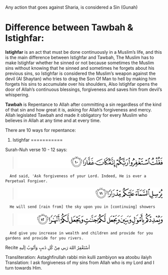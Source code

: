 Any action that goes against Sharia, is considered a Sin (Gunah)

Difference between Tawbah & Istighfar:
======================================
**Istighfar** is an act that must be done continuously in a Muslim’s life, and this is the main difference between Istighfar and Tawbah, The Muslim has to make Istighfar whether he sinned or not because sometimes the Muslim sins without knowing that he sinned and sometimes he forgets about his previous sins, so Istighfar is considered the Muslim’s weapon against the devil (Al Shaytan) who tries to drag the Son Of Man to hell by making him forgets his sins to accumulate over his shoulders, Also Istighfar opens the door of Allah’s continuous blessings, forgiveness and saves him from devil’s whispering.

**Tawbah** is Repentance to Allah after committing a sin regardless of the kind of that sin and how great it is, asking for Allah’s forgiveness and mercy.
Allah legislated Tawbah and made it obligatory for every Muslim who believes in Allah at any time and at every time.

There are 10 ways for repentance:

1) Istighfar
===========

Surah-Nuh verse 10 - 12 says:

> ![71:10](https://github.com/shamhub/islam/blob/main/repentance/image.png?raw=true)

      And said, 'Ask forgiveness of your Lord. Indeed, He is ever a Perpetual Forgiver.


> ![71:11](https://github.com/shamhub/islam/blob/main/repentance/image-1.png?raw=true)

      He will send [rain from] the sky upon you in [continuing] showers


> ![71:12](https://github.com/shamhub/islam/blob/main/repentance/image-2.png?raw=true)

      And give you increase in wealth and children and provide for you gardens and provide for you rivers.


Recite أسْتَغْفِرُ اللهَ رَبي مِنْ كُلِ ذَنبٍ وَأتُوبُ إلَيهِ

Transliteration: Astaghfirullah rabbi min kulli zambiyon wa atoobu ilaiyh
Translation: I ask forgiveness of my sins from Allah who is my Lord and I turn towards Him.

